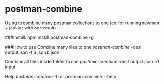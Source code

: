 # postman-combine
Using to combine many postman collections to one (ex: for running newman + jenkins with one result)

###Install:
  npm install postman-combine -g
  
###How to use
  Combine many files to one
    *postman-combine* -dest output.json -f a.json b.json
  
  Combine all files inside folder to one
    *postman-combine* -dest output.json -d input
  
  Help
    *postman-combine* -h or postman-combine --help
